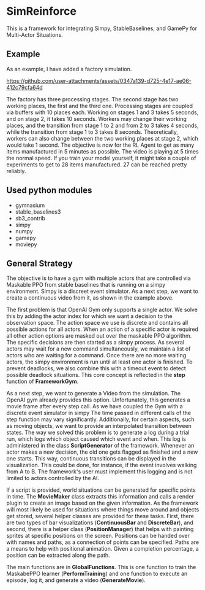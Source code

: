 # SimReinforce
This is a framework for integrating Simpy, StableBaselines, and GamePy for Multi-Actor Situations.


## Example 
As an example, I have added a factory simulation.

https://github.com/user-attachments/assets/0347a139-d725-4e17-ae06-412c79cfa64d

The factory has three processing stages. The second stage has two working places, the first and the third one. 
Processing stages are coupled via buffers with 10 places each. Working on stages 1 and 3 takes 5 seconds, and on stage 2, it takes 10 seconds. 
Workers may change their working places, and the transition from stage 1 to 2 and from 2 to 3 takes 4 seconds, while the transition from stage 1 to 3 takes 8 seconds. 
Theoretically, workers can also change between the two working places at stage 2, which would take 1 second. The objective is now for the RL Agent to get
as many items manufactured in 5 minutes as possible. The video is playing at 5 times the normal speed. If you train your model yourself, it might take a couple of
experiments to get to 28 items manufactured. 27 can be reached pretty reliably.

## Used python modules
- gymnasium
- stable_baselines3
- sb3_contrib
- simpy
- numpy
- gamepy
- moviepy

## General Strategy
The objective is to have a gym with multiple actors that are controlled via Maskable PPO from stable baselines that is running on a simpy environment. 
Simpy is a discreet event simulator. As a next step, we want to create a continuous video from it, as shown in the example above.

The first problem is that OpenAI Gym only supports a single actor. We solve this by adding the actor index for which we want a decision to the observation space. 
The action space we use is discrete and contains all possible actions for all actors. When an action of a specific actor is required all other action options are masked out over the maskable 
PPO algorithm. The specific decisions are then started as a simpy process. As several actors may wait for a new command simultaneously, we maintain a list of actors who are waiting for a command. 
Once there are no more waiting actors, the simpy environment is run until at least one actor is finished. To prevent deadlocks, we also combine this with a timeout event to detect possible deadlock situations.
This core concept is reflected in the **step** function of **FrameworkGym**.

As a next step, we want to generate a Video from the simulation. The OpenAI gym already provides this option. Unfortunately, this generates a movie frame after every step call. As we have coupled the Gym with a discrete event simulator in simpy
The time passed in different calls of the step function may vary significantly. Additionally, for certain aspects, such as moving objects, we want to provide an interpolated transition between states. The way we solved this problem is to generate a log during a trial run, 
which logs which object caused which event and when. This log is administered in the class **ScriptGenerator** of the framework. Whenever an actor makes a new decision, the old one gets flagged as finished and a new one starts. This way, continuous transitions can be displayed in
the visualization. This could be done, for instance, if the event involves walking from A to B. The framework's user must implement this logging and is not limited to actors controlled by the AI. 

If a script is provided, world situations can be generated for specific points in time. The **MovieMaker** class extracts this information and calls a render plugin to create an image based on the given information. As the framework will most likely be used
for situations where things move around and objects get stored, several helper classes are provided for these tasks. First, there are two types of bar visualizations (**ContinuousBar** and **DiscreteBar**), and second, there is a helper class (**PositionManager**) that helps with painting
sprites at specific positions on the screen. Positions can be handed over with names and paths, as a connection of points can be specified. Paths are  a means to help with positional animation. Given a completion percentage, a position can be extracted along the path.

The main functions are in **GlobalFunctions**. This is one function to train the MaskabePPO learner (**PerformTraining**) and one function to execute an episode, log it, and generate a video (**GenerateMovie**).


